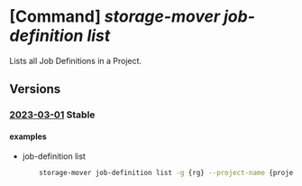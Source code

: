 # [Command] _storage-mover job-definition list_

Lists all Job Definitions in a Project.

## Versions

### [2023-03-01](/Resources/mgmt-plane/L3N1YnNjcmlwdGlvbnMve30vcmVzb3VyY2Vncm91cHMve30vcHJvdmlkZXJzL21pY3Jvc29mdC5zdG9yYWdlbW92ZXIvc3RvcmFnZW1vdmVycy97fS9wcm9qZWN0cy97fS9qb2JkZWZpbml0aW9ucw==/2023-03-01.xml) **Stable**

<!-- mgmt-plane /subscriptions/{}/resourcegroups/{}/providers/microsoft.storagemover/storagemovers/{}/projects/{}/jobdefinitions 2023-03-01 -->

#### examples

- job-definition list
    ```bash
        storage-mover job-definition list -g {rg} --project-name {project_name} --storage-mover-name {mover_name}
    ```
